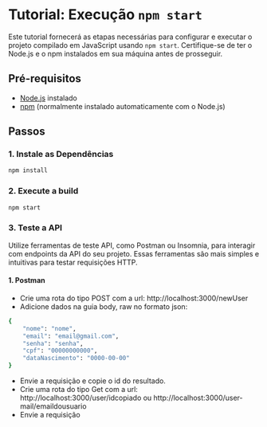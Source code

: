 # Tutorial: Execução `npm start`

Este tutorial fornecerá as etapas necessárias para configurar e executar o projeto compilado em JavaScript usando `npm start`. Certifique-se de ter o Node.js e o npm instalados em sua máquina antes de prosseguir.

## Pré-requisitos

- [Node.js](https://nodejs.org/) instalado
- [npm](https://www.npmjs.com/) (normalmente instalado automaticamente com o Node.js)

## Passos

### 1. Instale as Dependências

```bash
npm install
```

### 2. Execute a build

```bash
npm start
```

### 3. Teste a API

Utilize ferramentas de teste API, como Postman ou Insomnia, para interagir com endpoints da API do seu projeto. Essas ferramentas são mais simples e intuitivas para testar requisições HTTP.

#### 1. Postman

- Crie uma rota do tipo POST com a url: http://localhost:3000/newUser
- Adicione dados na guia body, raw no formato json:

```bash
{
	"nome": "nome",
	"email": "email@gmail.com",
	"senha": "senha",
	"cpf": "00000000000",
	"dataNascimento": "0000-00-00"
}
```

- Envie a requisição e copie o id do resultado.
- Crie uma rota do tipo Get com a url: http://localhost:3000/user/idcopiado ou http://localhost:3000/user-mail/emaildousuario
- Envie a requisição
